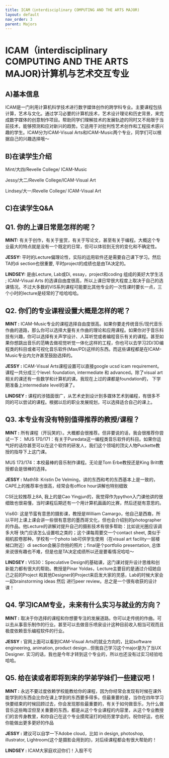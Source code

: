 ```yaml
---
title: ICAM（interdisciplinary COMPUTING AND THE ARTS MAJOR)
layout: default
nav_order: 3
parent: Majors
---
```


# ICAM（interdisciplinary COMPUTING AND THE ARTS MAJOR)计算机与艺术交互专业
## A)基本信息
ICAM是一门利用计算机科学技术进行数字媒体创作的跨学科专业。主要课程包括计算，艺术与文化。通过学习必要的计算机技术，艺术设计理论和历史背景，来完成数字媒体的创意制作项目。帮助同学们理解技术的发展轨迹的同时又不局限于当前技术，能够预测和应对新兴的趋势。它适用于对批判性艺术创作和工程技术感兴趣的学生。ICAM分为ICAM-Visual Arts和ICAM-Music两个专业，同学们可以根据自己的兴趣选择哦～
## B)在读学生介绍
Mint/大四/Revelle College/ ICAM-Music

Jessy/大二/Revelle College/ICAM-Visual Art

Lindsey/大一/Revelle College/ ICAM-Visual Art
## C)在读学生Q&A
## Q1. 你的上课日常是怎样的呢？
**MINT:** 有关于创作，有关于鉴赏，有关于写论文，甚至有关于编程。大概这个专业最大的特点就是没有一个既定的日常，但可以体验到无穷的变化和不确定性。

**JESSY:** 平时的Lecture偏理论性，实际的运用软件还是需要自己课下学习。然后TA的di section也很重要, 平时project的成绩也是由TA决定的。

**LINDSEY:** 是由Lecture, Lab或Di, essay，project和coding 组成的美好大学生活 ; ICAM-Visual Arts 的选课自由度很高，所以上课日常很大程度上取决于自己的选课情况。不过大多数的VIS系列课程可能要比其他专业的一次性课时要长一点，三个小时的lecture是经常的了哈哈哈哈。
## Q2. 你们的专业课程设置大概是怎样的呢？
**MINT :** ICAM-Music专业的课程选择自由度很高。如果你要走传统音乐/现代音乐作曲的道路，那么你可以选择大量有关作曲的理论和应用课程。如果你对于音乐科技有兴趣，你可以选择有关声学设计、人耳听觉或者编程音乐有关的课程。甚至如果你想跳出音乐的范畴去做视觉听觉一体化这样的工程，你也可以去学习2D/3D编程类的科目或者可视化音乐软件(Max/PD)这样的东西。而这些课程都是在ICAM-Music专业内允许甚至鼓励选择的。

**JESSY :** ICAM-Visual Arts课程设置可以直接google ucsd icam requirement。课程一共分成三个level: foundation, intermediate 和 advanced。除了visual art相关的课还有一些数学和计算机的课。我现在上过的课都是foundation的， 下学期准备上intermediate level的课了。

**LINDSEY :** 课程的涉猎面很广，从艺术史到设计到多媒体艺术到编程，有很多不同的可以尝试的课程。根据以后的职业发展规划，可以选择适合自己的课上。
## Q3. 本专业有没有特别值得推荐的教授/课程？
**MINT :** 所有课程（开玩笑的）。大概都会很推荐。但非要说的话，我会很推荐你尝试一下：
MUS 170/171：有关于Puredata这一编程类音乐软件的科目。如果你运气好的话你甚至可以在这个软件的研发人，我们这个领域的顶尖人物Puckette教授的指导下上这门课。

MUS 173/174：本校最棒的音乐制作课程。无论是Tom Erbe教授还是King Britt教授都会是很棒的选择。

**JESSY :** Math18: Kristin De Velming，讲的东西和考的东西基本上是一致的，CAPE上的推荐率也很高，经常会有office hour讲解也特别细致

CSE比较推荐上8A, 我上的是Cao Yingjun的，我觉得作为python入门课他讲的很细致也很易懂，当时课程后期还有一个用计算机画画的比赛，然后还挺有意思的。

Vis60: 这是节蛮有意思的摄影课，教授是William Camargo，他自己是西裔，所以平时上课上课会讲一些很有意思的墨西哥文化，但也会介绍别的photographer的作品。他Lecture的讲解对提升自己的摄影技术有很多帮助：比如说光圈应该调多大呀 快门应该怎么设置啦之类的；这个课每周要交一个contact sheet, 类似于相机胶卷那种。学校有一个photo lab可供学生使用（在visual art facility一层楼梯口附近）di section会展示你拍的照片；final是个portfolio presentation, 总体来说很有趣也不难，但是也是TA决定成绩所以还是要看情况哈哈～

**LINDSEY :** VIS30：Speculative Design的基础课，这门课对提升设计思维和创新能力都有很大的帮助。教授是Pinar Yoldas，Lecture主要目的是通过介绍她自己之前的Project 和其他Designer的Project来启发大家的灵感，Lab的时候大家会一起brainstorming ideas 然后 进行peer review。总之是一个很有收获的设计课！

## Q4. 学习ICAM专业，未来有什么实习与就业的方向？
**MINT :** 取决于你选择的课程和你想要专注的发展道路。你可以走传统的作曲。可以去从事音乐制作的行业。甚至可以去做音乐喷泉设计这种目前收入相当可观而且极度依赖音乐编程软件的行业。

**JESSY :** 官网上面可以看到ICAM-Visual Arts的就业方向的，比如software engineering, animation, product design...但我自己学习这个major是为了当UX Designer. 实习的话，我也是今年才转到这个专业的，所以也还没有过实习经验哈哈哈。
## Q5. 给在读或者即将到来的学弟学妹们一些建议吧！
**MINT :** 永远不要过度依赖学校能教给你的课程，因为你经常会发现有时候在课外能学到的东西会比你在课上学到的东西要多得多。但最重要的是，当你在四年学习快要结束的时候回顾过去，你会发现那些最重要的，有关于如何做音乐，为什么做音乐这些晦涩但至关重要的东西，都是从这个专业课程的内容里，从这个专业教授们的言传身教里，和你自己在这个专业摸爬滚打的经历里学会的。祝你好运，也祝你能做出更多更好的作品

**JESSY :** 建议可以自学一下Adobe cloud，比如 in design, photoshop, illustrator, Lightroom(这个是摄影会用到的)，对后续课程都会有很大帮助的！

**LINDSEY :** ICAM大家庭欢迎你们！入股不亏